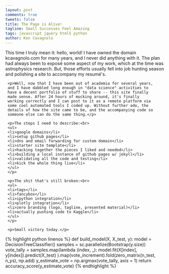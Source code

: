 ```yaml
---
layout: post
comments: true
tweets: false
title: The Page is Alive!
tagline: Small Successes Feel Amazing
tags: javascript jquery html5 python
author: Ken Cavagnolo
---
```


<div class="blurb">
     <p>This time I truly mean it: hello, world! I have owned the
     domain kcavagnolo.com for many years, and I never did anything
     with it. The plan had always been to expos&eacute; some aspect of
     my work, which at the time was astrophysics research. But, those
     efforts usually fell into job hunting season and polishing a site
     to accompany my resum&eacute;'s.</p>

     <p>Well, now that I have been out of academia for several years,
     and I have dabbled long enough in "data science" activities to
     have a decent portfolio of stuff to share -- this site finally
     made sense. After 24 hours of mucking around, it's finally
     working correctly and I can post to it as a remote platform via
     some cool automated tools I coded up. Without further ado, the
     details of how the site came to be, and the accompanying code so
     someone else can do the same thing.</p>

     <p>The steps I need to describe:<br>
     <ul>
     <li>google domains</li>
     <li>setup github pages</li>
     <li>dns and email forwarding for custom domain</li>
     <li>starter site template</li>
     <li>hacking together the pieces I liked and needed</li>
     <li>building a local instance of github pages w/ jekyll</li>
     <li>validating all the code and testing</li>
     <li>kick the whole thing live</li>
     </ul>
     </p>

     <p>The shit that's still broken:<br>
     <ul>
     <li>tags</li>
     <li>fancybox</li>
     <li>ipython integration</li>
     <li>plotly integration</li>
     <li>zero branding (logo, tagline, presented material)</li>
     <li>actually pushing code to Kaggle</li>
     </ul>
     </p>

     <p>Small victory today.</p>

{% highlight python linenos %}
def build_model(X, X_test, y):
    model = DecisionTreeClassifier()
    samples = sc.parallelize(Bootstrap(y.size))
    vote_tally = samples.map(lambda (index, _):
        model.fit(X[index], y[index]).predict(X_test)
    ).map(vote_increment).fold(zero_matrix(n_test, n_ys), np.add)
    y_estimate_vote = np.argmax(vote_tally, axis = 1)
    return accuracy_score(y_estimate_vote)
{% endhighlight %}

</div>
